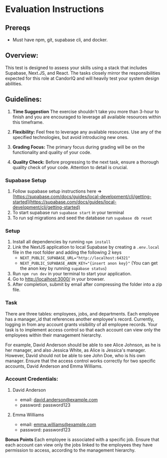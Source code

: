 # Evaluation Instructions

## Prereqs

- Must have npm, git, supabase cli, and docker.

## Overview:

This test is designed to assess your skills using a stack that includes
Supabase, Next.JS, and React. The tasks closely mirror the responsibilities
expected for this role at CandorIQ and will heavily test your system design
abilities.

## Guidelines:

1. **Time Suggestion** The exercise shouldn't take you more than 3-hour to
   finish and you are encouraged to leverage all available resources within this
   timeframe.

2. **Flexibility:** Feel free to leverage any available resources. Use any of
   the specified technologies, but avoid introducing new ones.

3. **Grading Focus:** The primary focus during grading will be on the
   functionality and quality of your code.

4. **Quality Check:** Before progressing to the next task, ensure a thorough
   quality check of your code. Attention to detail is crucial.

### Supabase Setup

1. Follow supabase setup instructions here =>
   [https://supabase.com/docs/guides/local-development/cli/getting-started](https://supabase.com/docs/guides/local-development/cli/getting-started)
2. To start supabase run `supabase start` in your terminal
3. To run sql migrations and seed the database run `supabase db reset`

### Setup

1. Install all dependencies by running `npm install`
2. Link the NextJS application to local Supabase by creating a `.env.local` file
   in the root folder and adding the following 2 keys
   - `NEXT_PUBLIC_SUPABASE_URL="http://localhost:64321"`
   - `NEXT_PUBLIC_SUPABASE_ANON_KEY="{insert anon key}"` (You can get the anon
     key by running `supabase status`)
3. Run `npm run dev` in your terminal to start your application.
4. Go to [http://localhost:3000/](http://localhost:3000/) in your browser.
5. After completion, submit by email after compressing the folder into a zip
   file.

### Task

There are three tables: employees, jobs, and departments. Each employee has a
manager_id that references another employee's record. Currently, logging in from
any account grants visibility of all employee records. Your task is to implement
access control so that each account can view only the employees within their
management hierarchy.

For example, David Anderson should be able to see Alice Johnson, as he is her
manager, and also Jessica White, as Alice is Jessica's manager. However, David
should not be able to see John Doe, who is his own manager. Ensure that the
access control works correctly for two specific accounts, David Anderson and
Emma Williams.

### Account Credentials:

1. David Anderson
   - email: david.anderson@example.com
   - password: password123

2. Emma Williams
   - email: emma.williams@example.com
   - password: password123

**Bonus Points** Each employee is associated with a specific job. Ensure that
each account can view only the jobs linked to the employees they have permission
to access, according to the management hierarchy.
